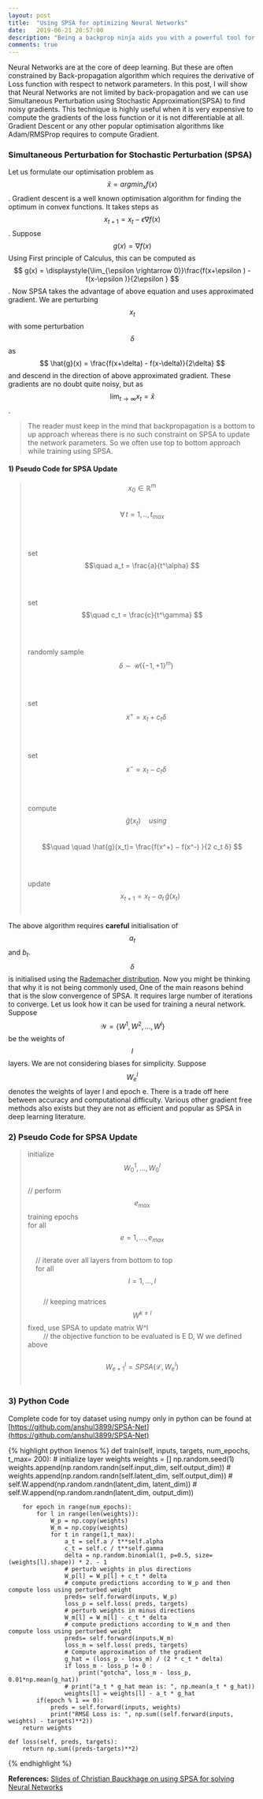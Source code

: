 ```yaml
---
layout: post
title:  "Using SPSA for optimizing Neural Networks"
date:   2019-06-21 20:57:00
description: "Being a backprop ninja aids you with a powerful tool for training Neural Networks. What if the loss function is non-differentiable? or very expensive to compute? SPSA comes handy in such cases. Let's dive deeper in SPSA in this post."
comments: true
---
```

Neural Networks are at the core of deep learning. But these are often constrained by Back-propagation algorithm which requires the derivative of Loss function with respect to network parameters. In this post, I will show that Neural Networks are not limited by back-propagation and we can use Simultaneous Perturbation using Stochastic Approximation(SPSA) to find noisy gradients. This technique is highly useful when it is very expensive to compute the gradients of the loss function or it is not differentiable at all. Gradient Descent or any other popular optimisation algorithms like Adam/RMSProp requires to compute Gradient.

### Simultaneous Perturbation for Stochastic Perturbation (SPSA)
Let us formulate our optimisation problem as $$\hat{x} = argmin_x f(x)$$.
Gradient descent is a well known optimisation algorithm for finding the optimum in convex functions. It takes steps as $$ x_{t+1} = x_t - \epsilon \nabla f(x) $$. Suppose $$ g(x) = \nabla f(x) $$
Using First principle of Calculus, this can be computed as 
$$ g(x) = \displaystyle{\lim_{\epsilon \rightarrow 0}}\frac{f(x+\epsilon ) - f(x-\epsilon )}{2\epsilon } $$.
Now SPSA takes the advantage of above equation and uses approximated gradient. We are perturbing $$x_t$$ with some perturbation $$\delta$$ as $$ \hat{g}(x) = \frac{f(x+\delta) - f(x-\delta)}{2\delta} $$ and descend in the direction of above approximated gradient. These gradients are no doubt quite noisy, but as $$ \displaystyle{\lim_{t \rightarrow \infty}} x_t = \hat{x} $$.


>The reader must keep in the mind that backpropagation is a bottom to up approach whereas there is no such constraint on SPSA to update the network parameters. So we often use top to bottom approach while training using SPSA.


#### 1) Pseudo Code for SPSA Update

> $$x_0 \in \mathbb{R}^{m} $$ <br/> 
> $$\forall \, t = 1,.., t_{max} $$ <br/>
> $$\quad$$ set $$\quad a_t = \frac{a}{t^\alpha} $$ <br/>
> $$\quad$$ set $$\quad c_t = \frac{c}{t^\gamma} $$ <br/>
> $$\quad$$ randomly sample $$\quad\delta \sim \mathcal{U}(\{−1, +1\}^m) $$ <br/>
> $$\quad$$ set $$\quad x^+ = x_t + c_t δ $$ <br/>
> $$\quad$$ set $$\quad x^− = x_t − c_t δ $$ <br/>
> $$\quad$$ compute $$\quad \hat{g}(x_t) \quad using $$ <br/>
> $$\quad \quad \hat{g}(x_t)= \frac{f(x^+) − f(x^-) }{2 c_t δ} $$ <br/>
> $$\quad$$ update <br/>
> $$\quad \quad x_{t+1} = x_t − a_t \,\hat{g}(x_t)$$ <br/>


The above algorithm requires **careful** initialisation of $$a_t$$ and $b_t$. $$\delta$$ is initialised using the [Rademacher distribution](https://en.wikipedia.org/wiki/Rademacher_distribution). Now you might be thinking that why it is not being commonly used, One of the main reasons behind that is the slow convergence of SPSA. It requires large number of iterations to converge. Let us look how it can be used for training a neural network. Suppose $$\mathcal{W} = \left \{ W^1, W^2, ...,W^l \right \}$$ be the weights of $$l$$ layers. We are not considering biases for simplicity. Suppose $$W^l_{e}$$ denotes the weights of layer l and epoch e. There is a trade off here between accuracy and computational difficulty. Various other gradient free methods also exists but they are not as efficient and popular as SPSA in deep learning literature.
### 2) Pseudo Code for SPSA Update

>initialize $$W^1_0 ,..., W^l_0$$ <br/>
> // perform $$e_{max}$$ training epochs <br/>
>for all $$ e = 1, ..., e_{max} $$ <br/>
> &nbsp;&nbsp;&nbsp; // iterate over all layers from bottom to top<br/>
> &nbsp;&nbsp;&nbsp; for all $$l = 1, ..., l$$ <br/>
> &nbsp;&nbsp;&nbsp; &nbsp;&nbsp;&nbsp; // keeping matrices $$W^{k\neq l}$$ fixed, use SPSA to update matrix W^l <br/>
> &nbsp;&nbsp;&nbsp; &nbsp;&nbsp;&nbsp; // the objective function to be evaluated is E D, W we defined above<br/>
> &nbsp;&nbsp;&nbsp; &nbsp;&nbsp;&nbsp;$$W^l_{e+1} = SPSA(\mathcal{L}, W^l_e)$$ <br/>

### 3) Python Code
Complete code for toy dataset using numpy only in python can be found at [https://github.com/anshul3899/SPSA-Net](https://github.com/anshul3899/SPSA-Net)

{% highlight python linenos %}
def train(self, inputs, targets, num_epochs, t_max= 200): 
        # initialize layer weights
        weights = []
        np.random.seed(1)
        weights.append(np.random.randn(self.input_dim, self.output_dim))
        # weights.append(np.random.randn(self.latent_dim, self.output_dim))
        # self.W.append(np.random.randn(latent_dim, latent_dim))
        # self.W.append(np.random.randn(latent_dim, output_dim))

        for epoch in range(num_epochs):
            for l in range(len(weights)):
                W_p = np.copy(weights)
                W_m = np.copy(weights)
                for t in range(1,t_max):
                    a_t = self.a / t**self.alpha
                    c_t = self.c / t**self.gamma
                    delta = np.random.binomial(1, p=0.5, size=(weights[l].shape)) * 2. - 1
                    # perturb weights in plus directions
                    W_p[l] = W_p[l] + c_t * delta
                    # compute predictions according to W_p and then compute loss using perturbed weight
                    preds= self.forward(inputs, W_p)
                    loss_p = self.loss( preds, targets)
                    # perturb weights in minus directions
                    W_m[l] = W_m[l] - c_t * delta
                    # compute predictions according to W_m and then compute loss using perturbed weight
                    preds= self.forward(inputs,W_m)
                    loss_m = self.loss( preds, targets)
                    # Compute approximation of the gradient
                    g_hat = (loss_p - loss_m) / (2 * c_t * delta)
                    if loss_m - loss_p != 0 :
                        print("gotcha", loss_m - loss_p, 0.01*np.mean(g_hat))
                    # print("a_t * g_hat mean is: ", np.mean(a_t * g_hat))
                    weights[l] = weights[l] - a_t * g_hat
            if(epoch % 1 == 0):
                preds = self.forward(inputs, weights)
                print("RMSE Loss is: ", np.sum((self.forward(inputs, weights) - targets)**2))
        return weights

    def loss(self, preds, targets):
        return np.sum((preds-targets)**2)

{% endhighlight %}

**References:**
[Slides of Christian Bauckhage on using SPSA for solving Neural Networks](https://www.researchgate.net/profile/Christian_Bauckhage/project/lectures-on-pattern-recognition/attachment/5a5c9cf14cde266d58831886/AS:583039802462208@1516018929842/download/lecture-18-add-on-2.pdf?context=ProjectUpdatesLog)
